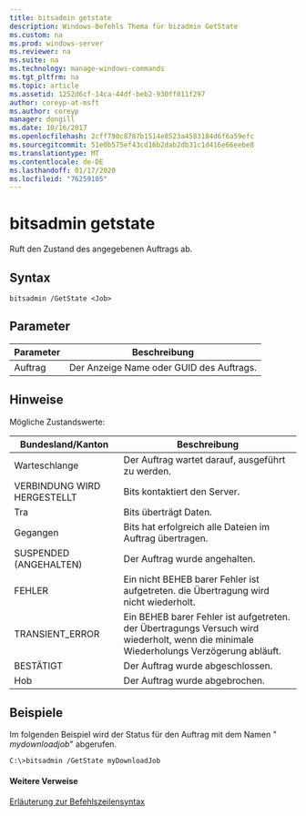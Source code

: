 ```yaml
---
title: bitsadmin getstate
description: Windows-Befehls Thema für bizadmin GetState
ms.custom: na
ms.prod: windows-server
ms.reviewer: na
ms.suite: na
ms.technology: manage-windows-commands
ms.tgt_pltfrm: na
ms.topic: article
ms.assetid: 1252d6cf-14ca-44df-beb2-930ff011f297
author: coreyp-at-msft
ms.author: coreyp
manager: dongill
ms.date: 10/16/2017
ms.openlocfilehash: 2cff790c8787b1514e8523a4583184d6f6a59efc
ms.sourcegitcommit: 51e0b575ef43cd16b2dab2db31c1d416e66eebe8
ms.translationtype: MT
ms.contentlocale: de-DE
ms.lasthandoff: 01/17/2020
ms.locfileid: "76259105"
---
```

# <a name="bitsadmin-getstate"></a>bitsadmin getstate


Ruft den Zustand des angegebenen Auftrags ab.

## <a name="syntax"></a>Syntax

```
bitsadmin /GetState <Job>
```

## <a name="parameters"></a>Parameter

| Parameter | Beschreibung |
| --------- | ----------- |
|    Auftrag    | Der Anzeige Name oder GUID des Auftrags. |

## <a name="remarks"></a>Hinweise

Mögliche Zustandswerte:

|      Bundesland/Kanton      | Beschreibung |
| --------------- | ----------- |
| Warteschlange          | Der Auftrag wartet darauf, ausgeführt zu werden. |
| VERBINDUNG WIRD HERGESTELLT      | Bits kontaktiert den Server. |
| Tra    | Bits überträgt Daten. |
| Gegangen     | Bits hat erfolgreich alle Dateien im Auftrag übertragen. |
| SUSPENDED (ANGEHALTEN)       | Der Auftrag wurde angehalten. |
| FEHLER           | Ein nicht BEHEB barer Fehler ist aufgetreten. die Übertragung wird nicht wiederholt. |
| TRANSIENT_ERROR | Ein BEHEB barer Fehler ist aufgetreten. der Übertragungs Versuch wird wiederholt, wenn die minimale Wiederholungs Verzögerung abläuft. |
| BESTÄTIGT    | Der Auftrag wurde abgeschlossen. |
| Hob        | Der Auftrag wurde abgebrochen. |

## <a name="BKMK_examples"></a>Beispiele

Im folgenden Beispiel wird der Status für den Auftrag mit dem Namen " *mydownloadjob*" abgerufen.

```
C:\>bitsadmin /GetState myDownloadJob
```

#### <a name="additional-references"></a>Weitere Verweise

[Erläuterung zur Befehlszeilensyntax](command-line-syntax-key.md)
